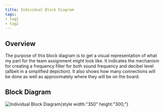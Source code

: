 ```yaml
---
title: Individual Block Diagram
tags:
- tag1
- tag2
---
```


## Overview
The purpose of this block diagram is to get a visual representation of what my part for the team assignment might look like. It indicates the mechanism for creating a frequency filter for both sound frequency and decibel level (allbeit in a simplified depiction). It also shows how many connections will be done as well as approximately where they will be on the board.

## Block Diagram 

![ Individual Block Diagram ](individual-block-diagram.drawio.png){style width:"350" height:"300;"}

